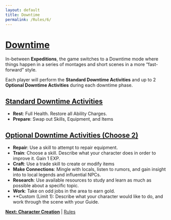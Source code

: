```yaml
---
layout: default
title: Downtime
permalink: /Rules/6/
---
```

# [Downtime](#downtime)
In-between **Expeditions**, the game switches to a Downtime mode where things happen in a series of montages and short scenes in a more “fast-forward” style.

Each player will perform the **Standard Downtime Activities** and up to 2 **Optional Downtime Activities** during each downtime phase.

## [Standard Downtime Activities](#standard-downtime-activities)
- **Rest**: Full Health. Restore all Ability Charges.
- **Prepare**: Swap out Skills, Equipment, and Items

## [Optional Downtime Activities (Choose 2)](#optional-downtime-activities)
- **Repair**: Use a skill to attempt to repair equipment.
- **Train**: Choose a skill. Describe what your character does in order to improve it. Gain 1 EXP.
- **Craft**: Use a trade skill to create or modify items
- **Make Connections**: Mingle with locals, listen to rumors, and gain insight into to local legends and influential NPCs.
- **Research**: Use available resources to study and learn as much as possible about a specific topic.
- **Work**: Take on odd jobs in the area to earn gold.
- **Custom (Limit 1): Describe what your character would like to do, and work through the scene with your Guide. 

**[Next: Character Creation]({{site.baseurl}}/Rules/7/)** | [Rules]({{site.baseurl}}/Rules/Index/)
